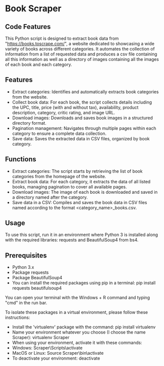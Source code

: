 # Book Scraper

## Code Features

This Python script is designed to extract book data from "https://books.toscrape.com/", a website dedicated to showcasing a wide variety of books across different categories. It automates the collection of information from a list of requested data and produces a csv file containing all this information as well as a directory of images containing all the images of each book and each category. 

## Features

- Extract categories: Identifies and automatically extracts book categories from the website.
- Collect book data: For each book, the script collects details including the UPC, title, price (with and without tax), availability, product description, category, critic rating, and image URL.
- Download images: Downloads and saves book images in a structured directory format.
- Pagination management: Navigates through multiple pages within each category to ensure a complete data collection.
- Save data: Saves the extracted data in CSV files, organized by book category.

## Functions

- Extract categories: The script starts by retrieving the list of book categories from the homepage of the website.
- Extract book data: For each category, it extracts the data of all listed books, managing pagination to cover all available pages.
- Download images: The image of each book is downloaded and saved in a directory named after the category.
- Save data in a CSV: Compiles and saves the book data in CSV files named according to the format <category_name>_books.csv.

## Usage

To use this script, run it in an environment where Python 3 is installed along with the required libraries: requests and BeautifulSoup4 from bs4.

## Prerequisites

- Python 3.x
- Package requests
- Package BeautifulSoup4
- You can install the required packages using pip in a terminal: pip install requests beautifulsoup4

You can open your terminal with the Windows + R command and typing "cmd" in the run bar.

To isolate these packages in a virtual environment, please follow these instructions:

- Install the 'virtualenv' package with the command: pip install virtualenv
- Name your environment whatever you choose (I choose the name Scraper): virtualenv Scraper
- When using your environment, activate it with these commands:
- Windows: Scraper\Scripts\activate
- MacOS or Linux: Source Scraper\bin\activate
- To deactivate your environment: deactivate
